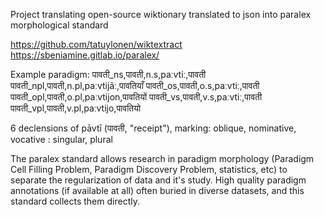 Project translating open-source wiktionary translated to json  into paralex morphological standard

https://github.com/tatuylonen/wiktextract
https://sbeniamine.gitlab.io/paralex/

Example paradigm:
पावती_ns,पावती,n.s,paːvtiː,पावती
पावती_npl,पावती,n.pl,paːvtijãː,पावतियाँ
पावती_os,पावती,o.s,paːvtiː,पावती
पावती_opl,पावती,o.pl,paːvtijon,पावतियों
पावती_vs,पावती,v.s,paːvtiː,पावती
पावती_vpl,पावती,v.pl,paːvtijo,पावतियो

6 declensions of pāvtī (पावती, "receipt"), marking:
oblique, nominative, vocative : singular, plural

The paralex standard allows research in paradigm morphology (Paradigm Cell Filling Problem, Paradigm Discovery Problem, statistics, etc) to separate the regularization of data and it's study. High quality paradigm annotations (if available at all) often buried in diverse datasets, and this standard collects them directly.
